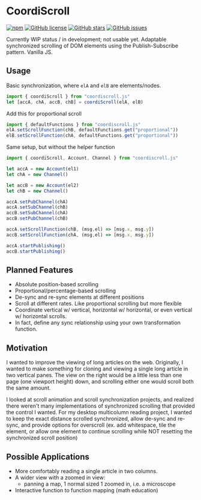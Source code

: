 # CoordiScroll
[![npm](https://img.shields.io/npm/v/coordiscroll)](https://github.com/jeffchiou/coordiscroll)
[![GitHub license](https://img.shields.io/github/license/jeffchiou/coordiscroll)](https://github.com/jeffchiou/coordiscroll/blob/master/LICENSE)
[![GitHub stars](https://img.shields.io/github/stars/jeffchiou/coordiscroll)](https://github.com/jeffchiou/coordiscroll/stargazers)
[![GitHub issues](https://img.shields.io/github/issues/jeffchiou/coordiscroll)](https://github.com/jeffchiou/coordiscroll/issues)

Currently WIP status / in development; not usable yet. Adaptable synchronized scrolling of DOM elements using the Publish-Subscribe pattern. Vanilla JS.

## Usage

Basic synchronization, where `elA` and `elB` are elements/nodes.

```javascript
import { coordiScroll } from "coordiscroll.js"
let [accA, chA, accB, chB] = coordiScroll(elA, elB)
```
Add this for proportional scroll
```javascript
import { defaultFunctions } from "coordiscroll.js"
elA.setScrollFunction(chB, defaultFunctions.get("proportional"))
elB.setScrollFunction(chA, defaultFunctions.get("proportional"))
```
Same setup, but without the helper function

```javascript
import { coordiScroll, Account, Channel } from "coordiscroll.js"

let accA = new Account(el1)
let chA = new Channel()

let accB = new Account(el2)
let chB = new Channel()

accA.setPubChannel(chA)
accA.setSubChannel(chB)
accB.setSubChannel(chA)
accB.setPubChannel(chB)

accA.setScrollFunction(chB, (msg,el) => [msg.x, msg.y])
accB.setScrollFunction(chA, (msg,el) => [msg.x, msg.y])

accA.startPublishing()      
accB.startPublishing()
```

## Planned Features

- Absolute position-based scrolling
- Proportional/percentage-based scrolling
- De-sync and re-sync elements at different positions
- Scroll at different rates. Like proportional scrolling but more flexible
- Coordinate vertical w/ vertical, horizontal w/ horizontal, or even vertical w/ horizontal scrolls.
- In fact, define any sync relationship using your own transformation function.

## Motivation

I wanted to improve the viewing of long articles on the web. Originally, I wanted to make something for cloning and viewing a single long article in two vertical panes. The view on the right would be a little less than one page (one viewport height) down, and scrolling either one would scroll both the same amount.

I looked at scroll animation and scroll synchronization projects, and realized there weren't many implementations of synchronized scrolling that provided the control I wanted. For my desktop multicolumn reading project, I wanted to keep the exact distance scrolled synchronized, allow de-sync and re-sync, and provide options for overscroll (ex. add whitespace, tile the element, or allow one element to continue scrolling while NOT resetting the synchronized scroll position)

## Possible Applications

- More comfortably reading a single article in two columns.
- A wider view with a zoomed in view:
  - panning a map, 1 normal sized 1 zoomed in, i.e. a microscope
- Interactive function to function mapping (math education)
